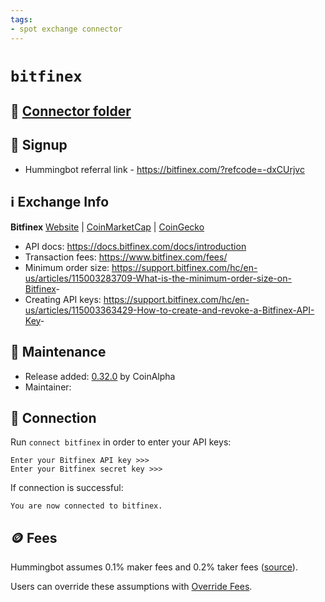 ```yaml
---
tags:
- spot exchange connector
---
```


# `bitfinex`

## 📁 [Connector folder](https://github.com/hummingbot/hummingbot/tree/master/hummingbot/connector/exchange/bitfinex)

## 📝 Signup

* Hummingbot referral link - <https://bitfinex.com/?refcode=-dxCUrjvc>

## ℹ️ Exchange Info

**Bitfinex**
[Website](https://www.bitfinex.com/) | [CoinMarketCap](https://coinmarketcap.com/exchanges/bitfinex/) | [CoinGecko](https://www.coingecko.com/en/exchanges/bitfinex)

* API docs: <https://docs.bitfinex.com/docs/introduction>
* Transaction fees: <https://www.bitfinex.com/fees/>
* Minimum order size: <https://support.bitfinex.com/hc/en-us/articles/115003283709-What-is-the-minimum-order-size-on-Bitfinex>-
* Creating API keys: <https://support.bitfinex.com/hc/en-us/articles/115003363429-How-to-create-and-revoke-a-Bitfinex-API-Key>-

## 👷 Maintenance

* Release added: [0.32.0](/release-notes/0.32.0/) by CoinAlpha
* Maintainer:

## 🔑 Connection

Run `connect bitfinex` in order to enter your API keys:

```
Enter your Bitfinex API key >>>
Enter your Bitfinex secret key >>>
```

If connection is successful:

```
You are now connected to bitfinex.
```

## 🪙 Fees

Hummingbot assumes 0.1% maker fees and 0.2% taker fees ([source](https://github.com/hummingbot/hummingbot/blob/master/hummingbot/connector/exchange/bitfinex/bitfinex_utils.py#L20)).

Users can override these assumptions with [Override Fees](/global-configs/override-fees/).
